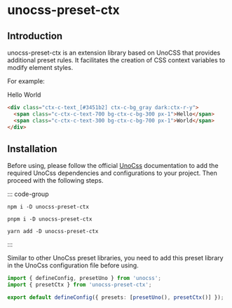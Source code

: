# unocss-preset-ctx

## Introduction

unocss-preset-ctx is an extension library based on UnoCSS that provides additional preset rules. It facilitates the creation of CSS context variables to modify element styles.

For example:

<div class="ctx-c-text_[#3451b2] ctx-c-bg_gray dark:ctx-r-y">
  <span class="c-ctx-c-text-700 bg-ctx-c-bg-300 px-1">Hello</span>
  <span class="c-ctx-c-text-300 bg-ctx-c-bg-700 px-1">World</span>
</div>

```html [unocss]
<div class="ctx-c-text_[#3451b2] ctx-c-bg_gray dark:ctx-r-y">
  <span class="c-ctx-c-text-700 bg-ctx-c-bg-300 px-1">Hello</span>
  <span class="c-ctx-c-text-300 bg-ctx-c-bg-700 px-1">World</span>
</div>
```

## Installation

Before using, please follow the official [UnoCss](https://unocss.dev/integrations/vite) documentation to add the required UnoCss dependencies and configurations to your project. Then proceed with the following steps.

::: code-group

```shell [npm]
npm i -D unocss-preset-ctx
```

```shell [pnpm]
pnpm i -D unocss-preset-ctx
```

```shell [yarn]
yarn add -D unocss-preset-ctx
```

:::

Similar to other UnoCss preset libraries, you need to add this preset library in the UnoCss configuration file before using.

```ts twoslash {2,7}
import { defineConfig, presetUno } from 'unocss';
import { presetCtx } from 'unocss-preset-ctx';

export default defineConfig({ presets: [presetUno(), presetCtx()] });
```
